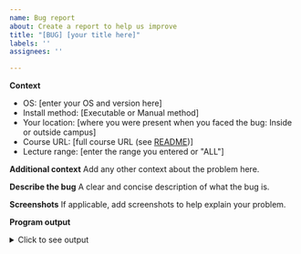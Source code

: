 ```yaml
---
name: Bug report
about: Create a report to help us improve
title: "[BUG] [your title here]"
labels: ''
assignees: ''

---
```


**Context**
* OS: [enter your OS and version here]
* Install method: [Executable or Manual method]
* Your location: [where you were present when you faced the bug: Inside or outside campus]
* Course URL: [full course URL (see [README](https://github.com/iamkroot/ilc-scraper#fixing-url-unrecognized-errors))]
* Lecture range: [enter the range you entered or "ALL"]

**Additional context**
Add any other context about the problem here.

**Describe the bug**
A clear and concise description of what the bug is.

**Screenshots**
If applicable, add screenshots to help explain your problem.

**Program output**
<details>
<summary>Click to see output</summary>
<p>

```
*PASTE PROGRAM OUTPUT HERE* (Remove this line)
```
</p>
</details>
